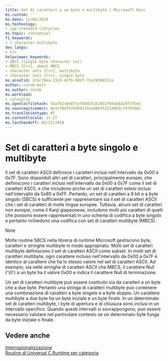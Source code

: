 ```yaml
---
title: Set di caratteri a un byte e multibyte | Microsoft Docs
ms.custom: ''
ms.date: 11/04/2016
ms.technology:
- cpp-standard-libraries
ms.topic: conceptual
f1_keywords:
- c.character.multibyte
dev_langs:
- C++
helpviewer_keywords:
- SBCS (single byte character set)
- MBCS [C++], about MBCS
- character sets [C++], multibyte
- character sets [C++], single byte
ms.assetid: 2cbc78ea-33c0-4cfb-b0df-7ce2458431ce
author: corob-msft
ms.author: corob
ms.workload:
- cplusplus
ms.openlocfilehash: 54a702c0e87cefb9d241b1031f65da6a2df3fbe5
ms.sourcegitcommit: 6e3cf8df676d59119ce88bf5321d063cf479108c
ms.translationtype: HT
ms.contentlocale: it-IT
ms.lasthandoff: 05/22/2018
---
```

# <a name="single-byte-and-multibyte-character-sets"></a>Set di caratteri a byte singolo e multibyte

Il set di caratteri ASCII definisce i caratteri inclusi nell'intervallo da 0x00 a 0x7F. Sono disponibili altri set di caratteri, principalmente europei, che definiscono i caratteri inclusi nell'intervallo da 0x00 a 0x7F come il set di caratteri ASCII, e che includono anche un set di caratteri estesi inclusi nell'intervallo da 0x80 a 0xFF. Pertanto, un set di caratteri a 8 bit o a byte singolo (SBCS) è sufficiente per rappresentare sia il set di caratteri ASCII che i set di caratteri di molte lingue europee. Tuttavia, alcuni set di caratteri non europei, come il Kanji giapponese, includono molti più caratteri di quelli che possono essere rappresentati in uno schema di codifica a byte singolo e pertanto richiedono una codifica con set di caratteri multibyte (MBCS).

> [!NOTE]
> Molte routine SBCS nella libreria di runtime Microsoft gestiscono byte, caratteri e stringhe multibyte in modo appropriato. Molti set di caratteri multibyte definiscono il set di caratteri ASCII come subset. In molti set di caratteri multibyte, ogni carattere incluso nell'intervallo da 0x00 a 0x7F è identico al carattere che ha lo stesso valore nel set di caratteri ASCII. Ad esempio, sia nelle stringhe di caratteri ASCII che MBCS, il carattere Null ('\0') a un byte ha il valore 0x00 e indica il carattere Null di terminazione.

Un set di caratteri multibyte può essere costituito sia da caratteri a un byte che a due byte. Pertanto una stringa di caratteri multibyte può contenere una combinazione di caratteri a byte singolo e a byte doppio. Un carattere multibyte a due byte ha un byte iniziale e un byte finale. In un determinato set di caratteri multibyte, i byte di apertura e di chiusura sono inclusi in un intervallo specifico. Quando questi intervalli si sovrappongono, può essere necessario valutare nel particolare contesto se un determinato byte funga da byte iniziale o finale.

## <a name="see-also"></a>Vedere anche

[Internazionalizzazione](../c-runtime-library/internationalization.md)<br/>
[Routine di Universal C Runtime per categoria](../c-runtime-library/run-time-routines-by-category.md)<br/>
